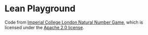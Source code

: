# Lean Playground

Code from [Imperial College London Natural Number Game](https://github.com/ImperialCollegeLondon/natural_number_game), which is licensed under the [Apache 2.0 license](https://github.com/ImperialCollegeLondon/natural_number_game/blob/master/LICENSE).

